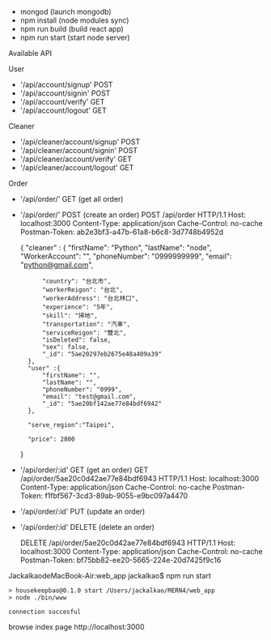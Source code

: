 - mongod (launch mongodb)
- npm install (node modules sync)
- npm run build (build react app)
- npm run start (start node server)



Available API 

User
- '/api/account/signup' POST
- '/api/account/signin' POST
- '/api/account/verify' GET
- '/api/account/logout' GET

Cleaner
- '/api/cleaner/account/signup' POST
- '/api/cleaner/account/signin' POST
- '/api/cleaner/account/verify' GET
- '/api/cleaner/account/logout' GET

Order
- '/api/order/' GET  (get all order)






- '/api/order/' POST  (create an order)
    POST /api/order HTTP/1.1
Host: localhost:3000
Content-Type: application/json
Cache-Control: no-cache
Postman-Token: ab2e3bf3-a47b-61a8-b6c8-3d7748b4952d

    {
        "cleaner" : {
            "firstName": "Python",
            "lastName": "node",
            "WorkerAccount": "",
            "phoneNumber": "0999999999",
            "email": "python@gmail.com",
            
            "country": "台北市",
            "workerReigon": "台北",
            "workerAddress": "台北林口",
            "experience": "5年",
            "skill": "掃地",
            "transportation": "汽車",
            "serviceReigon": "雙北",
            "isDeleted": false,
            "sex": false,
            "_id": "5ae20297eb2675e48a409a39"
        },
        "user" :{
            "firstName": "",
            "lastName": "",
            "phoneNumber": "0999",
            "email": "test@gmail.com",
            "_id": "5ae20bf142ae77e84bdf6942"
        },
        
        "serve_region":"Taipei",
        
        "price": 2800
        
    }
- '/api/order/:id' GET (get an order)
    GET /api/order/5ae20c0d42ae77e84bdf6943 HTTP/1.1
    Host: localhost:3000
    Content-Type: application/json
    Cache-Control: no-cache
    Postman-Token: f1fbf567-3cd3-89ab-9055-e9bc097a4470

- '/api/order/:id' PUT (update an order)


- '/api/order/:id' DELETE (delete an order)

    DELETE /api/order/5ae20c0d42ae77e84bdf6943 HTTP/1.1
    Host: localhost:3000
    Content-Type: application/json
    Cache-Control: no-cache
    Postman-Token: bf75bb82-ee20-5665-224e-20d7425f9c16




JackalkaodeMacBook-Air:web_app jackalkao$ npm run start
```
> housekeepbao@0.1.0 start /Users/jackalkao/MERN4/web_app
> node ./bin/www

connection succesful
```

browse index page 
http://localhost:3000